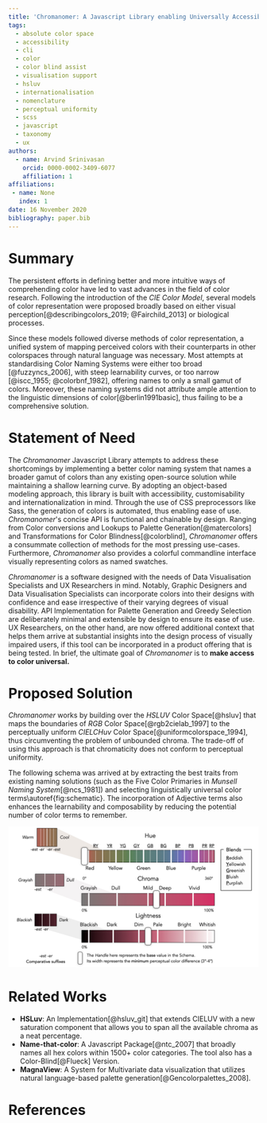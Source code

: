 ```yaml
---
title: 'Chromanomer: A Javascript Library enabling Universally Accessible Color Selection through Intutive Naming Conventions'
tags:
  - absolute color space
  - accessibility
  - cli
  - color
  - color blind assist
  - visualisation support
  - hsluv
  - internationalisation
  - nomenclature
  - perceptual uniformity
  - scss
  - javascript
  - taxonomy
  - ux
authors:
  - name: Arvind Srinivasan
    orcid: 0000-0002-3409-6077
    affiliation: 1
affiliations:
 - name: None
   index: 1
date: 16 November 2020
bibliography: paper.bib
---
```


# Summary

The persistent efforts in defining better and more intuitive ways of comprehending color have led to vast advances in the field of color research. Following the introduction of the *CIE Color Model*, several models of color representation were proposed broadly based on either visual perception[@describingcolors_2019; @Fairchild_2013] or biological processes. 

Since these models followed diverse methods of color representation, a unified system of mapping perceived colors with their counterparts in other colorspaces through natural language was necessary. Most attempts at standardising Color Naming Systems were either too broad [@fuzzyncs_2006], with steep learnability curves, or too narrow [@iscc_1955; @colorbnf_1982], offering names to only a small gamut of colors. Moreover, these naming systems did not attribute ample attention to the linguistic dimensions of color[@berlin1991basic], thus failing to be a comprehensive solution. 

# Statement of Need

The *Chromanomer* Javascript Library attempts to address these shortcomings by implementing a better color naming system that names a broader gamut of colors than any existing open-source solution while maintaining a shallow learning curve. By adopting an object-based modeling approach, this library is built with accessibility, customisability and internationalization in mind. Through the use of CSS preprocessors like Sass, the generation of colors is automated, thus enabling ease of use. *Chromanomer*'s concise API is functional and chainable by design. Ranging from Color conversions and Lookups to Palette Generation[@matercolors] and Transformations for Color Blindness[@colorblind], *Chromanomer* offers a consummate collection of methods for the most pressing use-cases. Furthermore, *Chromanomer* also provides a colorful commandline interface visually representing colors as named swatches.  

*Chromanomer* is a software designed with the needs of Data Visualisation Specialists and UX Researchers in mind. Notably, Graphic Designers and Data Visualisation Specialists can incorporate colors into their designs with confidence and ease irrespective of their varying degrees of visual disability. API Implementation for Palette Generation and Greedy Selection are deliberately minimal and extensible by design to ensure its ease of use. UX Researchers, on the other hand, are now offered additional context that helps them arrive at substantial insights into the design process of visually impaired users, if this tool can be incorporated in a product offering that is being tested. In brief, the ultimate goal of *Chromanomer* is to **make access to color universal.**

# Proposed Solution

*Chromanomer* works by building over the *HSLUV* Color Space[@hsluv] that maps the boundaries of *RGB* Color Space[@rgb2cielab_1997] to the perceptually uniform *CIELCHuv* Color Space[@uniformcolorspace_1994], thus circumventing the problem of unbounded chroma. The trade-off of using this approach is that chromaticity does not conform to perceptual uniformity. 

The following schema was arrived at by extracting the best traits from existing naming solutions (such as the Five Color Primaries in *Munsell Naming System*[@ncs_1981]) and selecting linguistically universal color terms\autoref{fig:schematic}. The incorporation of Adjective terms also enhances the learnability and composability by reducing the potential number of color terms to remember.

![Color Schema Visual Representation.\label{fig:schematic}](schematic.jpeg)

# Related Works

* **HSLuv**: An Implementation[@hsluv_git] that extends CIELUV with a new saturation component that allows you to span all the available chroma as a neat percentage.
* **Name-that-color**: A Javascript Package[@ntc_2007] that broadly names all hex colors within 1500+ color categories. The tool also has a Color-Blind[@Flueck] Version.
* **MagnaView**: A System for Multivariate data visualization that utilizes natural language-based palette generation[@Gencolorpalettes_2008].

# References



